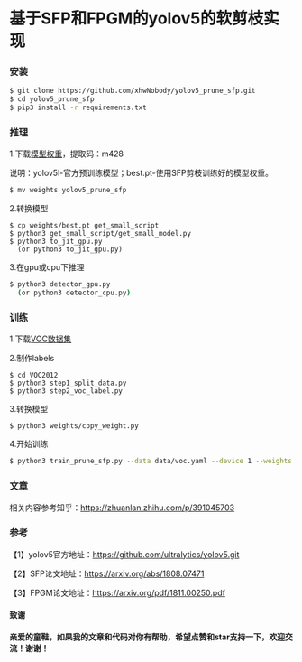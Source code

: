# 基于SFP和FPGM的yolov5的软剪枝实现

### 安装

```sh
$ git clone https://github.com/xhwNobody/yolov5_prune_sfp.git
$ cd yolov5_prune_sfp
$ pip3 install -r requirements.txt
```

### 推理

1.下载[模型权重](https://pan.baidu.com/s/16xHcdYqagctedT2DjLBtCw)，提取码：m428

说明：yolov5l-官方预训练模型；best.pt-使用SFP剪枝训练好的模型权重。

```sh
$ mv weights yolov5_prune_sfp
```

2.转换模型

```shell
$ cp weights/best.pt get_small_script
$ python3 get_small_script/get_small_model.py
$ python3 to_jit_gpu.py
  (or python3 to_jit_gpu.py)
```

3.在gpu或cpu下推理

```sh
$ python3 detector_gpu.py 
  (or python3 detector_cpu.py)
```

### 训练

1.下载[VOC数据集]()

2.制作labels

```shell
$ cd VOC2012
$ python3 step1_split_data.py
$ python3 step2_voc_label.py
```

3.转换模型

```
$ python3 weights/copy_weight.py
```

4.开始训练

```sh
$ python3 train_prune_sfp.py --data data/voc.yaml --device 1 --weights weights/pretrained.pt --hyp data/hyp.finetune.yaml
```

### 文章

相关内容参考知乎：https://zhuanlan.zhihu.com/p/391045703

### 参考

【1】yolov5官方地址：https://github.com/ultralytics/yolov5.git

【2】SFP论文地址：https://arxiv.org/abs/1808.07471

【3】FPGM论文地址：https://arxiv.org/pdf/1811.00250.pdf

#### 致谢

**亲爱的童鞋，如果我的文章和代码对你有帮助，希望点赞和star支持一下，欢迎交流！谢谢！**